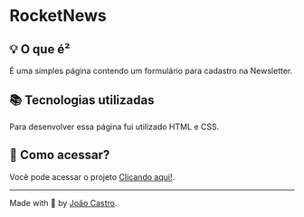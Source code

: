 # RocketNews

## 💡 O que é²

É uma simples página contendo um formulário para cadastro na Newsletter.

## 📚 Tecnologias utilizadas

Para desenvolver essa página fui utilizado HTML e CSS.

## 🚀 Como acessar?

Você pode acessar o projeto [Clicando aqui!](https://joaofbcastro.github.io/RocketNews/).

---

Made with 💜 by [João Castro](https://github.com/joaofbcastro).